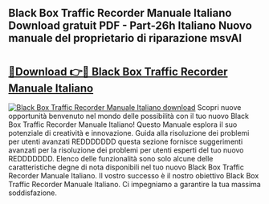 ## Black Box Traffic Recorder Manuale Italiano Download gratuit PDF - Part-26h Italiano Nuovo manuale del proprietario di riparazione msvAl

# <h2><a href="http://dfe7qve.blite.top/?on=Black+Box+Traffic+Recorder+Manuale+Italiano">🔗Download 👉🔴 Black Box Traffic Recorder Manuale Italiano</a></h2>

[![Black Box Traffic Recorder Manuale Italiano download](https://i.imgur.com/lujVjoI.png)](http://dfe7qve.blite.top/?on=Black+Box+Traffic+Recorder+Manuale+Italiano)
Scopri nuove opportunità benvenuto nel mondo delle possibilità con il tuo nuovo Black Box Traffic Recorder Manuale Italiano! Questo Manuale esplora il suo potenziale di creatività e innovazione. Guida alla risoluzione dei problemi per utenti avanzati REDDDDDDD questa sezione fornisce suggerimenti avanzati per la risoluzione dei problemi per utenti esperti del tuo nuovo REDDDDDDD. Elenco delle funzionalità sono solo alcune delle caratteristiche degne di nota disponibili nel tuo nuovo Black Box Traffic Recorder Manuale Italiano. Il vostro successo è il nostro obiettivo Black Box Traffic Recorder Manuale Italiano. Ci impegniamo a garantire la tua massima soddisfazione.

